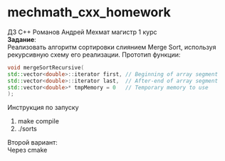 # mechmath_cxx_homework

ДЗ C++ Романов Андрей Мехмат магистр 1 курс  
**Задание**:  
Реализовать алгоритм сортировки слиянием Merge Sort, используя рекурсивную схему его реализации. Прототип функции:

```cpp
void mergeSortRecursive(
std::vector<double>::iterator first, // Beginning of array segment
std::vector<double>::iterator last,  // After-end of array segment
std::vector<double>* tmpMemory = 0   // Temporary memory to use
);
```

Инструкция по запуску

1. make compile
2. ./sorts

Второй вариант:  
Через cmake
